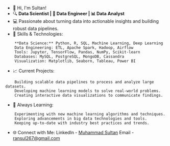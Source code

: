 - 👋 Hi, I'm Sultan!
- 🔍 **Data Scientist | 🔧 Data Engineer | 📊 Data Analyst**
- 💻 Passionate about turning data into actionable insights and building robust data pipelines.
- 🚀 Skills & Technologies:
```
    **Data Science:** Python, R, SQL, Machine Learning, Deep Learning
    Data Engineering: ETL, Apache Spark, Hadoop, Airflow
    Tools: Jupyter, TensorFlow, Pandas, NumPy, Scikit-learn
    Databases: MySQL, PostgreSQL, MongoDB, Cassandra
    Visualization: Matplotlib, Seaborn, Tableau, Power BI
``` 
- 📈 Current Projects:
```
    Building scalable data pipelines to process and analyze large datasets.
    Developing machine learning models to solve real-world problems.
    Creating interactive data visualizations to communicate findings.
```
- 🌱 Always Learning:
```
    Experimenting with new machine learning algorithms and techniques.
    Exploring advancements in big data technologies and tools.
    Keeping up-to-date with industry best practices and trends.
```
- 🌐 Connect with Me:
LinkedIn - [Muhammad Sultan](https://www.linkedin.com/in/muhammad-sultan-2a7669304?utm_source=share&utm_campaign=share_via&utm_content=profile&utm_medium=android_app)
Email - ransul267@gmail.com
